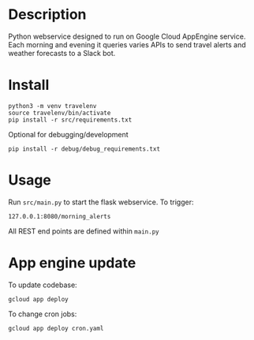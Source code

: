 # Description
Python webservice designed to run on Google Cloud AppEngine service. Each morning and evening it queries varies APIs to send travel alerts and weather forecasts to a Slack bot.

# Install
```
python3 -m venv travelenv
source travelenv/bin/activate
pip install -r src/requirements.txt
```
Optional for debugging/development
```
pip install -r debug/debug_requirements.txt
```

# Usage
Run `src/main.py` to start the flask webservice.
To trigger:
```
127.0.0.1:8080/morning_alerts
```
All REST end points are defined within `main.py`

# App engine update
To update codebase:
```
gcloud app deploy
```
To change cron jobs:
```
gcloud app deploy cron.yaml
```